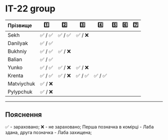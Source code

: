 # IТ-22 group

| Прізвище      | :one: | :two: | :three: | :four: | :five: | :six: | :seven: |
| :-------  |:-----:| :----:| :----:| :----:| :----:| :----:| :----:|
| Sekh      |:white_check_mark: / :white_check_mark:|:white_check_mark: / :white_check_mark:|:white_check_mark: / :x:|
| Danilyak  |:white_check_mark: / :white_check_mark:|
| Bukhniy   |:white_check_mark: / :white_check_mark:|:white_check_mark: / :x:|
| Balian    |:white_check_mark: / :white_check_mark:|
| Yunko     |:white_check_mark: / :white_check_mark:|:white_check_mark: / :x:|:white_check_mark: / :x:|
| Krenta    |:white_check_mark: / :white_check_mark:|:white_check_mark: / :x:|:white_check_mark: / :white_check_mark:|:white_check_mark: / :white_check_mark:|
| Matviychuk|:white_check_mark: / :x:|
| Pylypchuk |:white_check_mark: / :x:|


---
## Пояснення
:white_check_mark: - зараховано;
:x: - не зараховано;
Перша позначка в комірці - Лаба здана, друга позначка - Лаба захищена;

